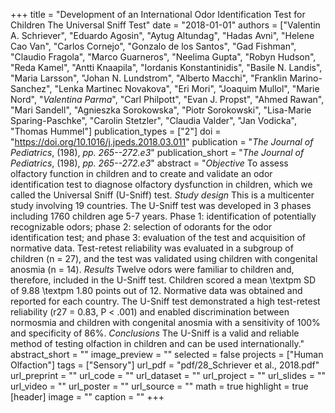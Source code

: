 +++
title = "Development of an International Odor Identification Test for Children The Universal Sniff Test"
date = "2018-01-01"
authors = ["Valentin A. Schriever", "Eduardo Agosin", "Aytug Altundag", "Hadas Avni", "Helene Cao Van", "Carlos Cornejo", "Gonzalo de los Santos", "Gad Fishman", "Claudio Fragola", "Marco Guarneros", "Neelima Gupta", "Robyn Hudson", "Reda Kamel", "Antti Knaapila", "Iordanis Konstantinidis", "Basile N. Landis", "Maria Larsson", "Johan N. Lundstrom", "Alberto Macchi", "Franklin Marino-Sanchez", "Lenka Martinec Novakova", "Eri Mori", "Joaquim Mullol", "Marie Nord", "_Valentina Parma_", "Carl Philpott", "Evan J. Propst", "Ahmed Rawan", "Mari Sandell", "Agnieszka Sorokowska", "Piotr Sorokowski", "Lisa-Marie Sparing-Paschke", "Carolin Stetzler", "Claudia Valder", "Jan Vodicka", "Thomas Hummel"]
publication_types = ["2"]
doi = "https://doi.org/10.1016/j.jpeds.2018.03.011"
publication = "*The Journal of Pediatrics*, (198), _pp. 265--272.e3_"
publication_short = "*The Journal of Pediatrics*, (198), _pp. 265--272.e3_"
abstract = "_Objective_ To assess olfactory function in children and to create and validate an odor identification test to diagnose olfactory dysfunction in children, which we called the Universal Sniff (U-Sniff) test. _Study design_ This is a multicenter study involving 19 countries. The U-Sniff test was developed in 3 phases including 1760 children age 5-7 years. Phase 1: identification of potentially recognizable odors; phase 2: selection of odorants for the odor identification test; and phase 3: evaluation of the test and acquisition of normative data. Test-retest reliability was evaluated in a subgroup of children (n = 27), and the test was validated using children with congenital anosmia (n = 14). _Results_ Twelve odors were familiar to children and, therefore, included in the U-Sniff test. Children scored a mean \textpm SD of 9.88 \textpm 1.80 points out of 12. Normative data was obtained and reported for each country. The U-Sniff test demonstrated a high test-retest reliability (r27 = 0.83, P < .001) and enabled discrimination between normosmia and children with congenital anosmia with a sensitivity of 100% and specificity of 86%. _Conclusions_ The U-Sniff is a valid and reliable method of testing olfaction in children and can be used internationally."
abstract_short = ""
image_preview = ""
selected = false
projects = ["Human Olfaction"]
tags = ["Sensory"]
url_pdf = "pdf/28_Schriever et al., 2018.pdf"
url_preprint = ""
url_code = ""
url_dataset = ""
url_project = ""
url_slides = ""
url_video = ""
url_poster = ""
url_source = ""
math = true
highlight = true
[header]
image = ""
caption = ""
+++
